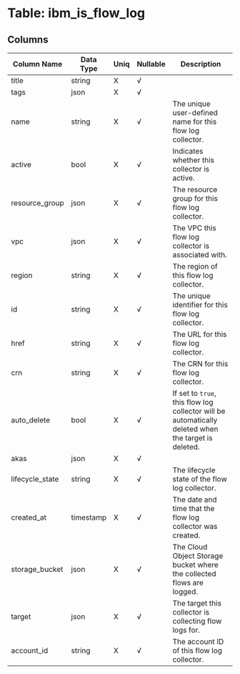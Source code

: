# Table: ibm_is_flow_log

## Columns 

|  Column Name   |  Data Type  | Uniq | Nullable | Description | 
|  ----  | ----  | ----  | ----  | ---- | 
| title | string | X | √ |  | 
| tags | json | X | √ |  | 
| name | string | X | √ | The unique user-defined name for this flow log collector. | 
| active | bool | X | √ | Indicates whether this collector is active. | 
| resource_group | json | X | √ | The resource group for this flow log collector. | 
| vpc | json | X | √ | The VPC this flow log collector is associated with. | 
| region | string | X | √ | The region of this flow log collector. | 
| id | string | X | √ | The unique identifier for this flow log collector. | 
| href | string | X | √ | The URL for this flow log collector. | 
| crn | string | X | √ | The CRN for this flow log collector. | 
| auto_delete | bool | X | √ | If set to `true`, this flow log collector will be automatically deleted when the target is deleted. | 
| akas | json | X | √ |  | 
| lifecycle_state | string | X | √ | The lifecycle state of the flow log collector. | 
| created_at | timestamp | X | √ | The date and time that the flow log collector was created. | 
| storage_bucket | json | X | √ | The Cloud Object Storage bucket where the collected flows are logged. | 
| target | json | X | √ | The target this collector is collecting flow logs for. | 
| account_id | string | X | √ | The account ID of this flow log collector. | 


